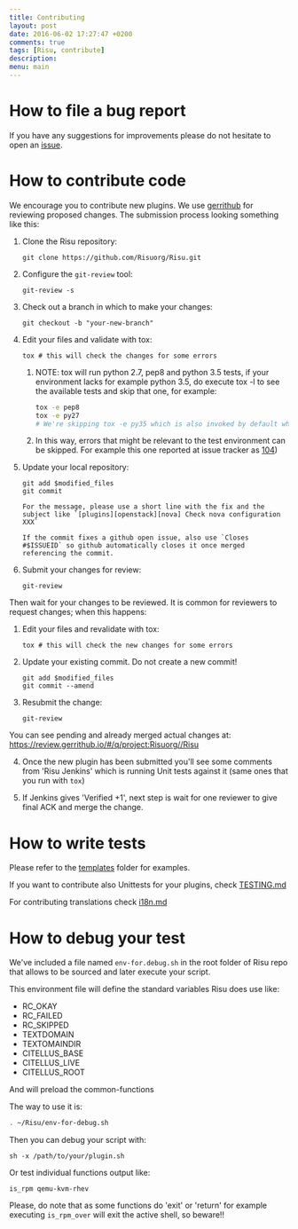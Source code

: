 ```yaml
---
title: Contributing
layout: post
date: 2016-06-02 17:27:47 +0200
comments: true
tags: [Risu, contribute]
description:
menu: main
---
```


# How to file a bug report

If you have any suggestions for improvements please do not hesitate to
open an [issue](https://github.com/Risuorg/Risu/issues/new).

# How to contribute code

We encourage you to contribute new plugins. We use [gerrithub][] for
reviewing proposed changes. The submission process looking something
like this:

[gerrithub]: https://gerrithub.io/

1.  Clone the Risu repository:

        git clone https://github.com/Risuorg/Risu.git

2.  Configure the `git-review` tool:

        git-review -s

3.  Check out a branch in which to make your changes:

        git checkout -b "your-new-branch"

4.  Edit your files and validate with tox:

        tox # this will check the changes for some errors

    1. NOTE: tox will run python 2.7, pep8 and python 3.5 tests, if your environment lacks for example python 3.5, do execute tox -l to see the available tests and skip that one, for example:

       ```sh
       tox -e pep8
       tox -e py27
       # We're skipping tox -e py35 which is also invoked by default when tox is executed without arguments.
       ```

    2. In this way, errors that might be relevant to the test environment can be skipped. For example this one reported at issue tracker as [104](https://github.com/Risuorg/Risu/issues/104))

5.  Update your local repository:

        git add $modified_files
        git commit

        For the message, please use a short line with the fix and the subject like `[plugins][openstack][nova] Check nova configuration XXX`

        If the commit fixes a github open issue, also use `Closes #$ISSUEID` so github automatically closes it once merged referencing the commit.

6.  Submit your changes for review:

        git-review

Then wait for your changes to be reviewed. It is common for reviewers
to request changes; when this happens:

1.  Edit your files and revalidate with tox:

        tox # this will check the new changes for some errors

2.  Update your existing commit. Do not create a new commit!

        git add $modified_files
        git commit --amend

3.  Resubmit the change:

        git-review

You can see pending and already merged actual changes at: <https://review.gerrithub.io/#/q/project:Risuorg//Risu>

4. Once the new plugin has been submitted you'll see some comments from 'Risu Jenkins' which is running Unit tests against it (same ones that you run with `tox`)

5. If Jenkins gives 'Verified +1', next step is wait for one reviewer to give final ACK and merge the change.

# How to write tests

Please refer to the
[templates](https://github.com/Risuorg/Risu/tree/master/doc/templates)
folder for examples.

If you want to contribute also Unittests for your plugins, check [TESTING.md](TESTING.md)

For contributing translations check [i18n.md](doc/i18n.md)

# How to debug your test

We've included a file named `env-for.debug.sh` in the root folder of Risu repo that allows to be sourced and later execute your script.

This environment file will define the standard variables Risu does use like:

- RC_OKAY
- RC_FAILED
- RC_SKIPPED
- TEXTDOMAIN
- TEXTOMAINDIR
- CITELLUS_BASE
- CITELLUS_LIVE
- CITELLUS_ROOT

And will preload the common-functions

The way to use it is:

```sh
. ~/Risu/env-for-debug.sh
```

Then you can debug your script with:

```
sh -x /path/to/your/plugin.sh
```

Or test individual functions output like:

```
is_rpm qemu-kvm-rhev
```

Please, do note that as some functions do 'exit' or 'return' for example executing `is_rpm_over` will exit the active shell, so beware!!

